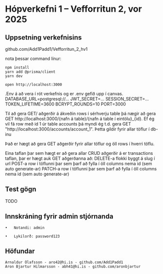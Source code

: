 # Hópverkefni 1 – Vefforritun 2, vor 2025

## Uppsetning verkefnisins

   github.com/Add1Padd1/Vefforritun_2_hv1

   nota þessar command línur:
   ```
npm install
yarn add @prisma/client
yarn dev
```

```
open http://localhost:3000
```

   .Env á að vera í rót verkefnis og er .env gefið upp í canvas.
   DATABASE_URL=postgresql://...
    JWT_SECRET=...
    SESSION_SECRET=...
    TOKEN_LIFETIME=3600
    BCRYPT_ROUNDS=10
    PORT=3000

Til að gera GET/ aðgerðir á ákveðin rows í sérhverju table þá nægir að gera GET http://localhost:3000/{nafn á table}/{nafn á table í eintölu}_{id}. 
Ef ég vil fá row með id 1 úr table accounts þá myndi ég t.d. gera GET "http://localhost:3000/accounts/account_1". Þetta gildir fyrir allar töflur í db-inu

Það er hægt að gera GET aðgerðir fyrir allar töflur og öll rows í hverri töflu.

Eina taflan þar sem hægt er að gera allar CRUD aðgerðir á er transactions taflan, þar er hægt auk GET aðgerðanna að: 
	DELETE-a flokki byggt á slug í url
	POST-a row í töflunni þar sem þarf að fylla í öll columns nema id (sem auto generate-ar)
 	PATCH-a row í töflunni þar sem þarf að fylla í öll columns nema id (sem auto generate-ar)


## Test gögn

TODO

## Innskráning fyrir admin stjórnanda
	•	Notandi: admin

	•	Lykilorð: password123


## Höfundar
    Arnaldur Ólafsson - aro42@hi.is - github.com/Add1Padd1
    Aron Bjartur Hilmarsson - abh41@hi.is - github.com/aronbjartur

